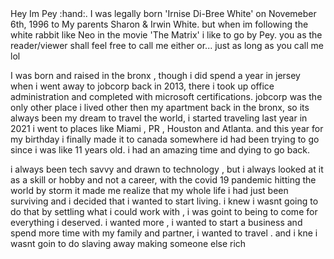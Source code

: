 <!DOCTYPE html>
<html>
<head>
  <title>
    ALL ABOUT PEY !
  </title>
</head>
<body> Hey Im Pey :hand:. I was legally born 'Irnise Di-Bree White' on Novemeber 6th, 1996 to My parents Sharon & Irwin White. but when im following the white rabbit like Neo in the movie 'The Matrix' i like to go by Pey. you as the reader/viewer shall feel free to call me either or... just as long as you call me lol 
  
  I was born and raised in the bronx , though i did spend a year in jersey when i went away to jobcorp back in 2013, there i took up office administration and completed with microsoft certifications. jobcorp was the only other place i lived other then my apartment back in the bronx, so its always been my dream to travel the world, i started traveling last year in 2021 i went to places like Miami , PR , Houston and Atlanta. and this year for my birthday i finally made it to canada somewhere id had been trying to go since i was like 11 years old. i had an amazing time and dying to go back.
  
  i always been tech savvy and drawn to technology , but i always looked at it as a skill or hobby and not a career, with the covid 19 pandemic hitting the world by storm it made me realize that my whole life i had just been surviving and i decided that i wanted to start living. i knew i wasnt going to do that by settling what i could work with , i was goint to being to come for everything i deserved. i wanted more , i wanted to start a business and spend more time with my family and partner, i wanted to travel . and i kne i wasnt goin to do slaving away making someone else rich </body>
</html>
